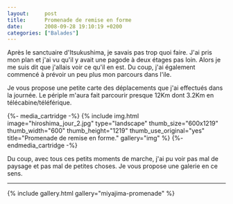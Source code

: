 ```yaml
---
layout:     post
title:      Promenade de remise en forme
date:       2008-09-28 19:10:19 +0200
categories: ["Balades"]
---
```


Après le sanctuaire d'Itsukushima, je savais pas trop quoi faire. J'ai pris mon plan et j'ai vu qu'il y avait une
pagode à deux étages pas loin. Alors je me suis dit que j'allais voir ce qu'il en est. Du coup, j'ai également
commencé à prévoir un peu plus mon parcours dans l'ile.

<!--more-->

Je vous propose une petite carte des déplacements que j'ai effectués dans la journée. Le périple m'aura fait
parcourir presque 12Km dont 3.2Km en télécabine/téléférique.

{%- media_cartridge -%}
{% include img.html
    image="hiroshima_jour_2.jpg"
    type="landscape"
    thumb_size="600x1219"
    thumb_width="600"
    thumb_height="1219"
    thumb_use_original="yes"
    title="Promenade de remise en forme."
    gallery="img"
%}
{%- endmedia_cartridge -%}

Du coup, avec tous ces petits moments de marche, j'ai pu voir pas mal de paysage et pas mal de petites choses. Je
vous propose une galerie en ce sens.

-----

{% include gallery.html gallery="miyajima-promenade" %}

